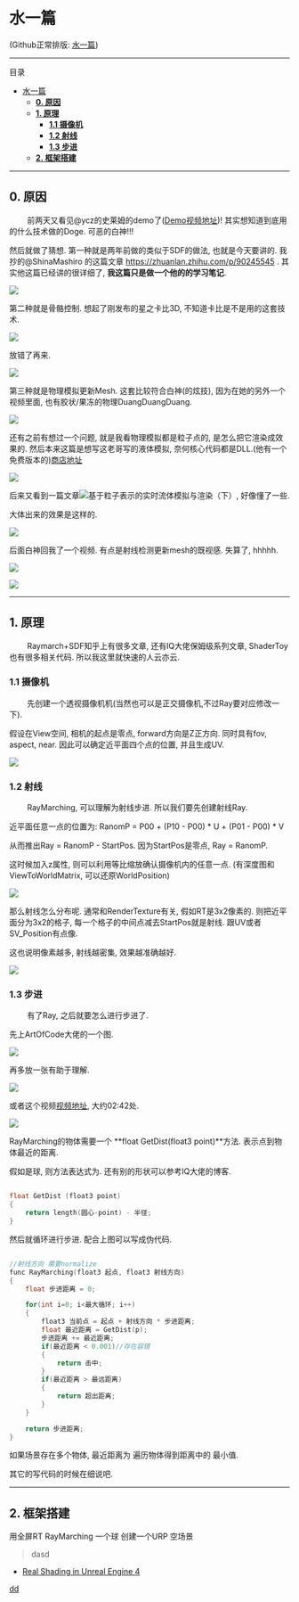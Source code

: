 水一篇
======

(Github正常排版: [水一篇](https://github.com/HHHHHHHHHHHHHHHHHHHHHCS/MyStudyNote/blob/main/MyNote/%E6%B0%B4%E4%B8%80%E7%AF%87.md))

-----------------

<!-- [TOC] -->


目录
- [水一篇](#水一篇)
	- [**0. 原因**](#0-原因)
	- [**1. 原理**](#1-原理)
		- [**1.1 摄像机**](#11-摄像机)
		- [**1.2 射线**](#12-射线)
		- [**1.3 步进**](#13-步进)
	- [**2. 框架搭建**](#2-框架搭建)

-----------------

## **0. 原因**

&emsp;&emsp; 前两天又看见@ycz的史莱姆的demo了([Demo视频地址](https://www.bilibili.com/video/BV1YL411V7DM))! 其实想知道到底用的什么技术做的Doge. 可恶的白神!!!

然后就做了猜想. 第一种就是两年前做的类似于SDF的做法, 也就是今天要讲的. 我抄的@ShinaMashiro 的这篇文章 https://zhuanlan.zhihu.com/p/90245545 . 其实他这篇已经讲的很详细了, **我这篇只是做一个他的的学习笔记**.

![](Images/RaymarchWaterDrop_0.jpg)

第二种就是骨骼控制. 想起了刚发布的星之卡比3D, 不知道卡比是不是用的这套技术.

![](Images/RaymarchWaterDrop_1.jpg)

放错了再来.

![](Images/RaymarchWaterDrop_2.jpg)

第三种就是物理模拟更新Mesh. 这套比较符合白神(的炫技), 因为在她的另外一个视频里面, 也有胶状/果冻的物理DuangDuangDuang.

![](Images/RaymarchWaterDrop_3.jpg)

还有之前有想过一个问题, 就是我看物理模拟都是粒子点的, 是怎么把它渲染成效果的. 然后本来这篇是想写这老哥写的液体模拟, 奈何核心代码都是DLL.(他有一个免费版本的)[商店地址](https://assetstore.unity.com/packages/tools/physics/zibra-liquids-200718?q=Zibra&orderBy=1)

![](Images/RaymarchWaterDrop_4.jpg) 

后来又看到一篇文章![基于粒子表示的实时流体模拟与渲染（下）](https://zhuanlan.zhihu.com/p/413812754), 好像懂了一些.

大体出来的效果是这样的.

![](Images/RaymarchWaterDrop_5.jpg) 

后面白神回我了一个视频. 有点是射线检测更新mesh的既视感. 失算了, hhhhh.

![](Images/RaymarchWaterDrop_6.jpg) 

![](Images/RaymarchWaterDrop_7.jpg) 


-----------------

## **1. 原理**

&emsp;&emsp; Raymarch+SDF知乎上有很多文章, 还有IQ大佬保姆级系列文章, ShaderToy也有很多相关代码. 所以我这里就快速的人云亦云. 

### **1.1 摄像机**

&emsp;&emsp; 先创建一个透视摄像机机(当然也可以是正交摄像机,不过Ray要对应修改一下). 

假设在View空间, 相机的起点是零点, forward方向是Z正方向. 同时具有fov, aspect, near. 因此可以确定近平面四个点的位置, 并且生成UV.

![](Images/RaymarchWaterDrop_8.jpg) 

### **1.2 射线**

&emsp;&emsp; RayMarching, 可以理解为射线步进. 所以我们要先创建射线Ray.

近平面任意一点的位置为: RanomP =  P00 + (P10 - P00) * U + (P01 - P00) * V

从而推出Ray = RanomP - StartPos. 因为StartPos是零点, Ray = RanomP.

这时候加入z属性, 则可以利用等比缩放确认摄像机内的任意一点. (有深度图和ViewToWorldMatrix, 可以还原WorldPosition)

![](Images/RaymarchWaterDrop_9.jpg) 

那么射线怎么分布呢. 通常和RenderTexture有关, 假如RT是3x2像素的. 则把近平面分为3x2的格子, 每一个格子的中间点减去StartPos就是射线. 跟UV或者SV_Position有点像.

这也说明像素越多, 射线越密集, 效果越准确越好.

![](Images/RaymarchWaterDrop_10.jpg)

### **1.3 步进**

&emsp;&emsp; 有了Ray, 之后就要怎么进行步进了.

先上ArtOfCode大佬的一个图.

![](Images/RaymarchWaterDrop_11.jpg)

再多放一张有助于理解.

![](Images/RaymarchWaterDrop_12.jpg)

或者这个视频[视频地址](https://www.youtube.com/watch?v=svLzmFuSBhk), 大约02:42处.


![](Images/RaymarchWaterDrop_13.gif)

RayMarching的物体需要一个 **float GetDist(float3 point)**方法. 表示点到物体最近的距离. 

假如是球, 则方法表达式为. 还有别的形状可以参考IQ大佬的博客.

```C++

float GetDist (float3 point)
{
	return length(圆心-point) - 半径;
}

```

然后就循环进行步进. 配合上图可以写成伪代码.

```C++

//射线方向 需要normalize
func RayMarching(float3 起点, float3 射线方向)
{
	float 步进距离 = 0;

	for(int i=0; i<最大循环; i++)
	{
		float3 当前点 = 起点 + 射线方向 * 步进距离;
		float 最近距离 = GetDist(p);
		步进距离 += 最近距离;
		if(最近距离 < 0.001)//存在容错
		{
			return 击中;
		}
		if(最近距离 > 最远距离)
		{
			return 超出距离;
		}
	}

	return 步进距离;
}

```

如果场景存在多个物体, 最近距离为 遍历物体得到距离中的 最小值.

其它的写代码的时候在细说吧.

-----------------

## **2. 框架搭建**

用全屏RT RayMarching 一个球
创建一个URP 空场景  


> dasd

- [Real Shading in Unreal Engine 4][2]

[dd][1]

[1]:https://www.bilibili.com/video/BV1YL411V7DM


[2]:https://www.bilibili.com/video/BV1YL411V7DM